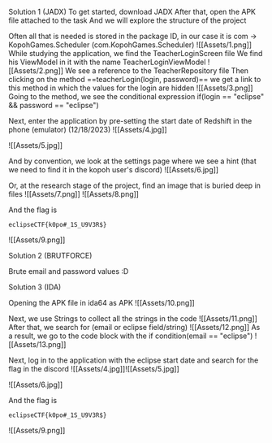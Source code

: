 Solution 1 (JADX)
To get started, download JADX 
After that, open the APK file attached to the task
And we will explore the structure of the project

Often all that is needed is stored in the package ID, in our case it is com -> KopohGames.Scheduler (com.KopohGames.Scheduler)
![[Assets/1.png]]
While studying the application, we find the TeacherLoginScreen file
We find his ViewModel in it with the name TeacherLoginViewModel
![[Assets/2.png]]
We see a reference to the TeacherRepository file
Then clicking on the method ==teacherLogin(login, password)== we get a link to this 
method in which the values for the login are hidden
![[Assets/3.png]]
Going to the method, we see the conditional expression if(login == "eclipse" && password == "eclipse")

Next, enter the application by pre-setting the start date of Redshift in the phone (emulator) (12/18/2023)
![[Assets/4.jpg]]

![[Assets/5.jpg]]

And by convention, we look at the settings page where we see a hint (that we need to find it in the kopoh user's discord)
![[Assets/6.jpg]]


Or, at the research stage of the project, find an image that is buried deep in files
![[Assets/7.png]]
![[Assets/8.png]]

And the flag is
```
eclipseCTF{k0po#_1S_U9V3R$}
```
![[Assets/9.png]]

Solution 2 (BRUTFORCE)

Brute email and password values :D

Solution 3 (IDA)

Opening the APK file in ida64 as APK
![[Assets/10.png]]

Next, we use Strings to collect all the strings in the code
![[Assets/11.png]]
After that, we search for (email or eclipse field/string)
![[Assets/12.png]]
As a result, we go to the code block with the if condition(email == "eclipse")
![[Assets/13.png]]

Next, log in to the application with the eclipse start date and search for the flag in the discord
![[Assets/4.jpg]]![[Assets/5.jpg]]

![[Assets/6.jpg]]

And the flag is
```
eclipseCTF{k0po#_1S_U9V3R$}
```
![[Assets/9.png]]